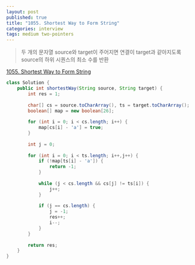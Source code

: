 ```yaml
---
layout: post
published: true
title: "1055. Shortest Way to Form String"
categories: interview
tags: medium two-pointers
---
```


> 두 개의 문자열 source와 target이 주어지면 연결이 target과 같아지도록 source의 하위 시퀀스의 최소 수를 반환

[1055. Shortest Way to Form String](https://leetcode.com/problems/shortest-way-to-form-string/)

```java
class Solution {
    public int shortestWay(String source, String target) {
        int res = 1;
        
        char[] cs = source.toCharArray(), ts = target.toCharArray();
        boolean[] map = new boolean[26];
        
        for (int i = 0; i < cs.length; i++) {
            map[cs[i] - 'a'] = true;
        } 
        
        int j = 0;
        
        for (int i = 0; i < ts.length; i++,j++) {
            if (!map[ts[i] - 'a']) {
                return -1;
            }
            
            while (j < cs.length && cs[j] != ts[i]) {
                j++;
            }
            
            if (j == cs.length) {
                j = -1;
                res++;
                i--;
            }
        }
        
        return res;
    }
}
```